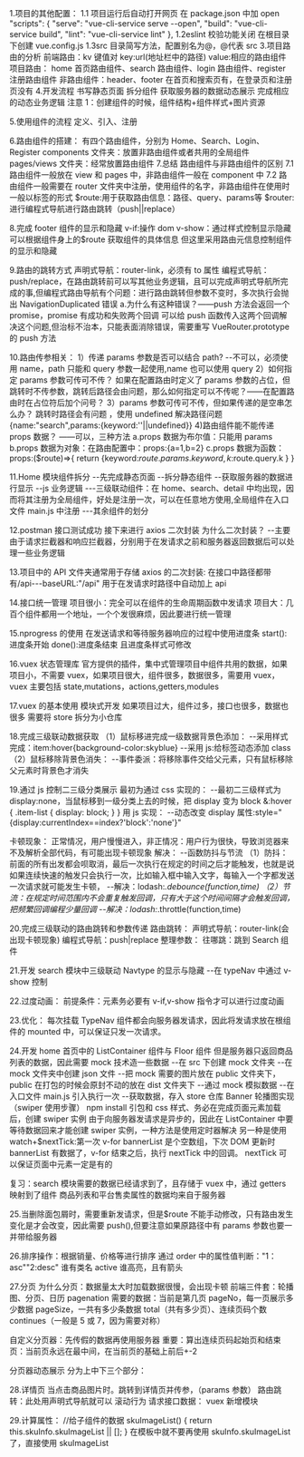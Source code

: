 1.项目的其他配置：
1.1 项目运行后自动打开网页
在 package.json 中加 open
"scripts": {
"serve": "vue-cli-service serve --open",
"build": "vue-cli-service build",
"lint": "vue-cli-service lint"
},
1.2eslint 校验功能关闭
在根目录下创建 vue.config.js
1.3src 目录简写方法，配置别名为@，@代表 src 3.项目路由的分析
前端路由：kv 键值对
key:url(地址栏中的路径)
value:相应的路由组件
项目路由：
home 首页路由组件、search 路由组件、login 路由组件、register 注册路由组件
非路由组件：header、footer 在首页和搜索页有，在登录页和注册页没有 4.开发流程
书写静态页面
拆分组件
获取服务器的数据动态展示
完成相应的动态业务逻辑
注意 1：创建组件的时候，组件结构+组件样式+图片资源

5.使用组件的流程
定义、引入、注册

6.路由组件的搭建：
有四个路由组件，分别为 Home、Search、Login、Register
components 文件夹：放置非路由组件或者共用的全局组件
pages/views 文件夹：经常放置路由组件 7.总结
路由组件与非路由组件的区别
7.1 路由组件一般放在 view 和 pages 中，非路由组件一般在 component 中
7.2 路由组件一般需要在 router 文件夹中注册，使用组件的名字，非路由组件在使用时一般以标签的形式
$route:用于获取路由信息：路径、query、params等
$router:进行编程式导航进行路由跳转（push||replace）

8.完成 footer 组件的显示和隐藏
v-if:操作 dom
v-show：通过样式控制显示隐藏
可以根据组件身上的$route 获取组件的具体信息
但这里采用路由元信息控制组件的显示和隐藏

9.路由的跳转方式
声明式导航：router-link，必须有 to 属性
编程式导航：push/replace，在路由跳转前可以写其他业务逻辑，且可以完成声明式导航所完成的事,但编程式路由导航有个问题：进行路由跳转但参数不变时，多次执行会抛出 NavigationDuplicated 错误
a.为什么有这种错误？——push 方法会返回一个 promise，promise 有成功和失败两个回调
可以给 push 函数传入这两个回调解决这个问题,但治标不治本，只能表面消除错误，需要重写 VueRouter.prototype 的 push 方法

10.路由传参相关：
1）传递 params 参数是否可以结合 path?
--不可以，必须使用 name，path 只能和 query 参数一起使用,name 也可以使用 query
2）如何指定 params 参数可传可不传？
如果在配置路由时定义了 params 参数的占位，但跳转时不传参数，跳转后路径会由问题，那么如何指定可以不传呢？——在配置路由时在占位符后加个问号？
3）params 参数可传可不传，但如果传递的是空串怎么办？
跳转时路径会有问题 ，使用 undefined 解决路径问题 {name:"search",params:{keyword:''||undefined}} 4)路由组件能不能传递 props 数据？
——可以，三种方法
a.props 数据为布尔值：只能用 params
b.props 数据为对象：在路由配置中：props:{a=1,b=2}
c.props 数据为函数：props:($route)=>{
    return {keyword:$route.params.keyword ,k:$route.query.k }
}

11.Home 模块组件拆分
--先完成静态页面
--拆分静态组件
--获取服务器的数据进行显示
--js 业务逻辑
---三级联动组件：在 home、search、detail 中均出现，因而将其注册为全局组件，好处是注册一次，可以在任意地方使用,全局组件在入口文件 main.js 中注册
---其余组件的划分

12.postman 接口测试成功
接下来进行 axios 二次封装
为什么二次封装？
--主要由于请求拦截器和响应拦截器，分别用于在发请求之前和服务器返回数据后可以处理一些业务逻辑

13.项目中的 API 文件夹通常用于存储 axios 的二次封装:
在接口中路径都带有/api---baseURL:"/api"
用于在发请求时路径中自动加上 api

14.接口统一管理
项目很小：完全可以在组件的生命周期函数中发请求
项目大：几百个组件都用一个地址，一个个发很麻烦，因此要进行统一管理

15.nprogress 的使用
在发送请求和等待服务器响应的过程中使用进度条
start():进度条开始
done():进度条结束
且进度条样式可修改

16.vuex 状态管理库
官方提供的插件，集中式管理项目中组件共用的数据，如果项目小，不需要 vuex，如果项目很大，组件很多，数据很多，需要用 vuex，
vuex 主要包括 state,mutations，actions,getters,modules

17.vuex 的基本使用
模块式开发
如果项目过大，组件过多，接口也很多，数据也很多
需要将 store 拆分为小仓库

18.完成三级联动数据获取
（1）鼠标移进完成一级数据背景色添加：
--采用样式完成：item:hover{background-color:skyblue}
--采用 js:给标签动态添加 class
（2）鼠标移除背景色消失：
--事件委派：将移除事件交给父元素，只有鼠标移除父元素时背景色才消失

19.通过 js 控制二三级分类展示
最初为通过 css 实现的：
--最初二三级样式为 display:none，当鼠标移到一级分类上去的时候，把 display 变为 block
&:hover {
.item-list {
display: block;
}
}
用 js 实现：
--动态改变 display 属性:style="{display:currentIndex==index?'block':'none'}"

卡顿现象：
正常情况，用户慢慢进入，非正情况：用户行为很快，导致浏览器来不及解析全部代码，有可能出现卡顿现象
解决：
--函数防抖与节流
（1）防抖：前面的所有出发都会呗取消，最后一次执行在规定的时间之后才能触发，也就是说如果连续快速的触发只会执行一次，比如输入框中输入文字，每输入一个字都发送一次请求就可能发生卡顿，
--解决：lodash:_.debounce(function,time)
（2）节流：在规定时间范围内不会重复触发回调，只有大于这个时间间隔才会触发回调，把频繁回调编程少量回调
--解决：lodash:_.throttle(function,time)

20.完成三级联动的路由跳转和参数传递
路由跳转：
声明式导航：router-link(会出现卡顿现象)
编程式导航：push|replace
整理参数：
往哪跳：跳到 Search 组件

21.开发 search 模块中三级联动 Navtype 的显示与隐藏
--在 typeNav 中通过 v-show 控制

22.过度动画：
前提条件：元素务必要有 v-if,v-show 指令才可以进行过度动画

23.优化：
每次挂载 TypeNav 组件都会向服务器发请求，因此将发请求放在根组件的 mounted 中，可以保证只发一次请求。

24.开发 home 首页中的 ListContainer 组件与 Floor 组件
但是服务器只返回商品列表的数据，因此需要 mock 技术造一些数据
--在 src 下创建 mock 文件夹
--在 mock 文件夹中创建 json 文件
--把 mock 需要的图片放在 public 文件夹下，public 在打包的时候会原封不动的放在 dist 文件夹下
--通过 mock 模拟数据
--在入口文件 main.js 引入执行一次
--获取数据，存入 store 仓库
Banner 轮播图实现（swiper 使用步骤）
npm install 引包和 css 样式、务必在完成页面元素加载后，创建 swiper 实例
由于向服务器发请求是异步的，因此在 ListContainer 中要等待数据回来才能创建 swiper 实例，一种方法是使用定时器解决
另一种是使用 watch+$nextTick:第一次 v-for bannerList 是个空数组，下次 DOM 更新时 bannerList 有数据了，v-for 结束之后，执行 nextTick 中的回调。
nextTick 可以保证页面中元素一定是有的

复习：search 模块需要的数据已经请求到了，且存储于 vuex 中，通过 getters 映射到了组件
商品列表和平台售卖属性的数据均来自于服务器

25.当删除面包屑时，需要重新发请求，但是$route 不能手动修改，只有路由发生变化是才会改变，因此需要 push(),但要注意如果原路径中有 params 参数也要一并带给服务器

26.排序操作：根据销量、价格等进行排序
通过 order 中的属性值判断："1：asc""2:desc"
谁有类名 active 谁高亮，且有箭头

27.分页
为什么分页：数据量太大时加载数据很慢，会出现卡顿
前端三件套：轮播图、分页、日历
pagenation 需要的数据：当前是第几页 pageNo，每一页展示多少数据 pageSize，一共有多少条数据 total（共有多少页）、连续页码个数 continues（一般是 5 或 7，因为需要对称）

自定义分页器：先传假的数据再使用服务器
重要：算出连续页码起始页和结束页：当前页永远在最中间，在当前页的基础上前后+-2

分页器动态展示
分为上中下三个部分：

28.详情页
当点击商品图片时。跳转到详情页并传参，（params 参数）
路由跳转：此处用声明式导航就可以
滚动行为
请求接口数据：
vuex 新增模块

29.计算属性：
//给子组件的数据
skuImageList() {
return this.skuInfo.skuImageList || [];
}
在模板中就不要再使用 skuInfo.skuImageList 了，直接使用 skuImageList

